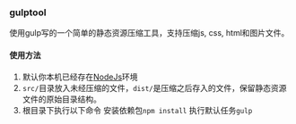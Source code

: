 ### gulptool

使用gulp写的一个简单的静态资源压缩工具，支持压缩js, css, html和图片文件。

#### 使用方法
1. 默认你本机已经存在[NodeJs](https://nodejs.org/zh-cn/)环境
2. `src/`目录放入未经压缩的文件，`dist/`是压缩之后存入的文件，保留静态资源文件的原始目录结构。
3. 根目录下执行以下命令
安装依赖包`npm install`
执行默认任务`gulp`
